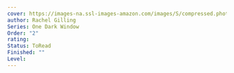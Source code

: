```yaml
---
cover: https://images-na.ssl-images-amazon.com/images/S/compressed.photo.goodreads.com/books/1670090073i/63910262.jpg
author: Rachel Gilling
Series: One Dark Window
Order: "2"
rating: 
Status: ToRead
Finished: ""
Level:
---
```








